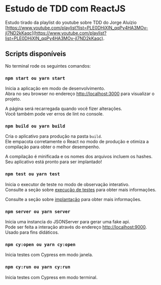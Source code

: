 # Estudo de TDD com ReactJS

Estudo tirado da playlist do youtube sobre TDD do Jorge Aluízio [https://www.youtube.com/playlist?list=PLE0DHiXlN_qqPy4HA3MOv-jI7ND2kKaqc](https://www.youtube.com/playlist?list=PLE0DHiXlN_qqPy4HA3MOv-jI7ND2kKaqc).

## Scripts disponíveis

No terminal rode os seguintes comandos:

### `npm start ou yarn start`

Inicia a aplicação em modo de desenvolvimento.\
Abra no seu browser no endereço [http://localhost:3000](http://localhost:3000) para visualizar o projeto.

A página será recarregada quando você fizer alterações.\
Você também pode ver erros de lint no console.

### `npm build ou yarn build`

Cria o aplicativo para produção na pasta `build`.\
Ele empacota corretamente o React no modo de produção e otimiza a compilação para obter o melhor desempenho.

A compilação é minificada e os nomes dos arquivos incluem os hashes.\
Seu aplicativo está pronto para ser implantado!

### `npm test ou yarn test`

Inicia o executor de teste no modo de observação interativo.\
Consulte a seção sobre [execução de testes](https://facebook.github.io/create-react-app/docs/running-tests) para obter mais informações.

Consulte a seção sobre [implantação](https://facebook.github.io/create-react-app/docs/deployment) para obter mais informações.

### `npm server ou yarn server`

Inicia uma instancia do JSONServer para gerar uma fake api.\
Pode ser feita a interação através do endereço [http://localhost:9000](http://localhost:9000).\
Usado para fins didáticos.

### `npm cy:open ou yarn cy:open`

Inicia testes com Cypress em modo janela.

### `npm cy:run ou yarn cy:run`

Inicia testes com Cypress em modo terminal.

